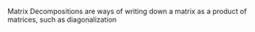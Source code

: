 Matrix Decompositions are ways of writing down a matrix as a product of matrices, such as diagonalization

